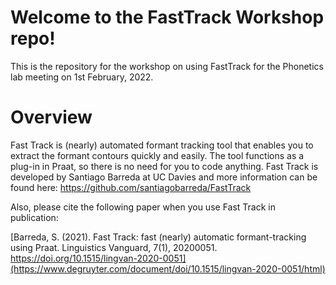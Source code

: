 # Welcome to the FastTrack Workshop repo!
This is the repository for the workshop on using FastTrack for the Phonetics lab meeting on 1st February, 2022. 

# Overview
Fast Track is (nearly) automated formant tracking tool that enables you to extract the formant contours quickly and easily. The tool functions as a plug-in in Praat, so there is no need for you to code anything. Fast Track is developed by Santiago Barreda at UC Davies and more information can be found here: https://github.com/santiagobarreda/FastTrack

Also, please cite the following paper when you use Fast Track in publication:

[Barreda, S. (2021). Fast Track: fast (nearly) automatic formant-tracking using Praat. Linguistics Vanguard, 7(1), 20200051. https://doi.org/10.1515/lingvan-2020-0051](https://www.degruyter.com/document/doi/10.1515/lingvan-2020-0051/html)

